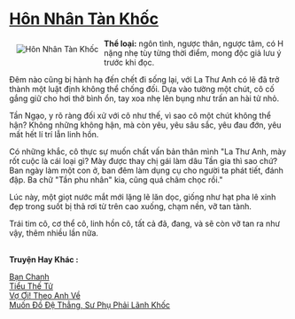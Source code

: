 <a href="https://utruyen.com/hon-nhan-tan-khoc/17035/" title="Hôn Nhân Tàn Khốc"><h1>Hôn Nhân Tàn Khốc</h1></a><div style="display:table"><img align="right" style="float: left; padding: 10px;" src="https://utruyen.com/images/story/200x260/hon-nhan-tan-khoc.jpg" alt="Hôn Nhân Tàn Khốc"><b>Thể loại:</b> ngôn tình, ngược thân, ngược tâm, có H nặng nhẹ tùy từng thời điểm, mong độc giả lưu ý trước khi đọc.<p></p>Đêm nào cũng bị hành hạ đến chết đi sống lại, với La Thư Anh có lẽ đã trở thành một luật định không thể chống đối. Dựa vào tường một chút, cô cố gắng giữ cho hơi thở bình ổn, tay xoa nhẹ lên bụng như trấn an hài tử nhỏ.<p></p>Tần Ngạo, y rõ ràng đối xử với cô như thế, vì sao cô một chút không thể hận? Không những không hận, mà còn yêu, yêu sâu sắc, yêu đau đớn, yêu mất hết lí trí lẫn linh hồn.<p></p>Có những khắc, cô thực sự muốn chất vấn bản thân mình "La Thư Anh, mày rốt cuộc là cái loại gì? Mày được thay chị gái làm dâu Tần gia thì sao chứ? Ban ngày làm một con ở, ban đêm làm dụng cụ cho người ta phát tiết, đánh đập. Ba chữ "Tần phu nhân" kia, cũng quá châm chọc rồi."<p></p>Lúc này, một giọt nước mắt mới lặng lẽ lăn dọc, giống như hạt pha lê xinh đẹp trong suốt bị thả rơi từ trên cao xuống, chạm nền, vỡ tan tành.<p></p>Trái tim cô, cơ thể cô, linh hồn cô, tất cả đã, đang, và sẽ còn vỡ tan ra như vậy, thêm nhiều lần nữa.</div><p><br><b>Truyện Hay Khác :</b></p><a href="https://utruyen.com/ban-chanh/16633/" alt="Bạn Chanh">Bạn Chanh</a><br/><a href="https://dammyh.wordpress.com/2019/11/07/tieu-the-tu/" alt="Tiểu Thế Tử">Tiểu Thế Tử</a><br/><a href="https://github.com/quanluxury/ngontinhhot/tree/master/truyenhay/19095/" alt="Vợ Ơi! Theo Anh Về">Vợ Ơi! Theo Anh Về</a><br/><a href="https://truyenngontinhay.wordpress.com/2019/10/03/muon-do-de-thang-su-phu-phai-lanh-khoc/" alt="Muốn Đồ Đệ Thẳng, Sư Phụ Phải Lãnh Khốc">Muốn Đồ Đệ Thẳng, Sư Phụ Phải Lãnh Khốc</a><br/>